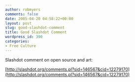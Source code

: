 ```yaml
---
author: robmyers
comments: false
date: 2005-04-20 04:58:22+00:00
layout: post
slug: good-slashdot-comment
title: Good Slashdot Comment
wordpress_id: 390
categories:
- Free Culture
---
```


Slashdot comment on open source and art:  
  
[http://slashdot.org/comments.pl?sid=146567&cid=12279170](http://slashdot.org/comments.pl?sid=146567&cid=12279170)

  


